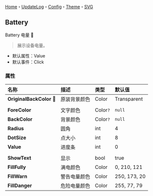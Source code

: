﻿[Home](../Home.md)・[UpdateLog](../UpdateLog.md)・[Config](../Config.md)・[Theme](../Theme.md)・[SVG](../SVG.md)

## Battery

Battery 电量 👚

> 展示设备电量。

- 默认属性：Value
- 默认事件：Click

### 属性

名称 | 描述 | 类型 | 默认值 |
:--|:--|:--|:--|
**OriginalBackColor** 🔴 | 原装背景颜色 | Color | Transparent |
||||
**ForeColor** | 文字颜色 | Color`?` | `null` |
**BackColor** | 背景颜色 | Color`?` | `null` |
**Radius** | 圆角 | int | 4 |
**DotSize** | 点大小 | int | 8 |
**Value** | 进度条 | int | 0 |
||||
**ShowText** | 显示 | bool | true |
**FillFully** | 满电颜色 | Color | 0, 210, 121 |
**FillWarn** | 警告电量颜色 | Color | 250, 173, 20 |
**FillDanger** | 危险电量颜色 | Color | 255, 77, 79 |
